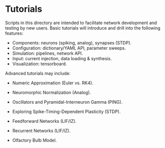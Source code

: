 # Tutorials

Scripts in this directory are intended to facilitate network development and testing by new users.
Basic tutorials will introduce and drill into the following features:


* Components: neurons (spiking, analog), synapses (STDP).
* Configuration: dictionary/YAML API, parameter sweeps.
* Simulation: pipelines, network API.
* Input: current injection, data loading & synthesis.
* Visualization: tensorboard.


Advanced tutorials may include:

* Numeric Approximation (Euler vs. RK4).
* Neuromorphic Normalization (Analog).
* Oscillators and Pyramidal-Interneuron Gamma (PING).
* Exploring Spike-Timing-Dependent Plasticity (STDP).

* Feedforward Networks (LIF/IZ).
* Recurrent Networks (LIF/IZ).

* Olfactory Bulb Model.
